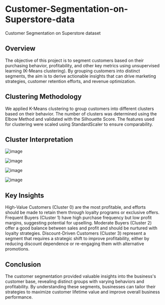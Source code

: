 # Customer-Segmentation-on-Superstore-data
Customer Segmentation on Superstore dataset
## Overview
The objective of this project is to segment customers based on their purchasing behavior, profitability, and other key metrics using unsupervised learning (K-Means clustering). By grouping customers into distinct segments, the aim is to derive actionable insights that can drive marketing strategies, customer retention efforts, and revenue optimization.
## Clustering Methodology
We applied K-Means clustering to group customers into different clusters based on their behavior. The number of clusters was determined using the Elbow Method and validated with the Silhouette Score. The features used for clustering were scaled using StandardScaler to ensure comparability.
## Cluster Interpretation

![image](https://github.com/user-attachments/assets/9ac4cf72-b34a-444a-9264-e5dd5b3eb5cc)

![image](https://github.com/user-attachments/assets/07cc7b51-260d-4f17-8328-0b5e50045f6c)

![image](https://github.com/user-attachments/assets/0a931486-b6db-4805-b1c0-233d23d1f774)

![image](https://github.com/user-attachments/assets/c69a3d24-8764-4da6-b34f-9b2de5292c2c)

## Key Insights
High-Value Customers (Cluster 0) are the most profitable, and efforts should be made to retain them through loyalty programs or exclusive offers.
Frequent Buyers (Cluster 1) have high purchase frequency but low profit margins, suggesting potential for upselling.
Moderate Buyers (Cluster 2) offer a good balance between sales and profit and should be nurtured with loyalty strategies.
Discount-Driven Customers (Cluster 3) represent a segment that requires a strategic shift to improve profitability, either by reducing discount dependence or re-engaging them with alternative promotions.
## Conclusion
The customer segmentation provided valuable insights into the business's customer base, revealing distinct groups with varying behaviors and profitability. By understanding these segments, businesses can tailor their strategies to maximize customer lifetime value and improve overall business performance.

